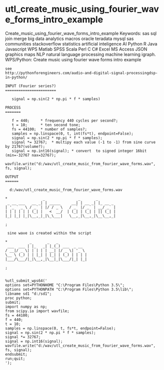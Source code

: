 # utl_create_music_using_fourier_wave_forms_intro_example
Create_music_using_fourier_wave_forms_intro_example  Keywords: sas sql join merge big data analytics macros oracle teradata mysql sas communities stackoverflow statistics artificial inteligence AI Python R Java Javascript WPS Matlab SPSS Scala Perl C C# Excel MS Access JSON graphics maps NLP natural language processing machine learning igraph. 
    WPS/Python: Create music using fourier wave forms intro example

    see
    http://pythonforengineers.com/audio-and-digital-signal-processingdsp-in-python/

    INPUT (Fourier series?)
    =======================

       signal = np.sin(2 * np.pi * f * samples)

    PROCESS
    =======

       f = 440;     * frequency 440 cycles per second?;
       t = 10;      * ten second tone;
       fs = 44100;  * number of samples?;
       samples = np.linspace(0, t, int(fs*t), endpoint=False);
       signal = np.sin(2 * np.pi * f * samples);
       signal *= 32767;  * multipy each value (-1 to -1) from sine curve by 21767(volume?);
       signal = np.int16(signal); * convert  to signed integer 16bit (min=-32767 nax=32767);
       wavfile.write("d:/wav/utl_create_music_from_fourier_wave_forms.wav", fs, signal);

    OUTPUT
    ======

      d:/wav/utl_create_music_from_fourier_wave_forms.wav

    *                _               _       _
     _ __ ___   __ _| | _____     __| | __ _| |_ __ _
    | '_ ` _ \ / _` | |/ / _ \   / _` |/ _` | __/ _` |
    | | | | | | (_| |   <  __/  | (_| | (_| | || (_| |
    |_| |_| |_|\__,_|_|\_\___|   \__,_|\__,_|\__\__,_|

    ;

     sine wave is created within the script

    *          _       _   _
     ___  ___ | |_   _| |_(_) ___  _ __
    / __|/ _ \| | | | | __| |/ _ \| '_ \
    \__ \ (_) | | |_| | |_| | (_) | | | |
    |___/\___/|_|\__,_|\__|_|\___/|_| |_|

    ;


    %utl_submit_wps64('
    options set=PYTHONHOME "C:\Program Files\Python 3.5\";
    options set=PYTHONPATH "C:\Program Files\Python 3.5\lib\";
    libname sd1 "d:/sd1";
    proc python;
    submit;
    import numpy as np;
    from scipy.io import wavfile;
    fs = 44100;
    f = 440;
    t = 10;
    samples = np.linspace(0, t, fs*t, endpoint=False);
    signal = np.sin(2 * np.pi * f * samples);
    signal *= 32767;
    signal = np.int16(signal);
    wavfile.write("d:/wav/utl_create_music_from_fourier_wave_forms.wav", fs, signal);
    endsubmit;
    run;quit;
    ');

